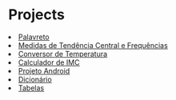 # Projects
 <img src="favicon.ico" alt="">
 
<u type= "circle">
<li><a href= "https://lnkamaki.github.io/Projects/projects/palavreto.html">Palavreto</a></li> 
 <li><a href= "https://lnkamaki.github.io/Projects/projects/mamemo.html">Medidas de Tendência Central e Frequências</a> </li>
 <li><a href= "https://lnkamaki.github.io/Projects/projects/conversor-temperatura.html">Conversor de Temperatura</a></li> 
 <li><a href= "https://lnkamaki.github.io/Projects/projects/calcular-imc.html">Calculador de IMC</a></li> 
 <li><a href= "https://lnkamaki.github.io/Projects/projects/android.html">Projeto Android</a></li>
 <!--<li><a href= "https://lnkamaki.github.io/Projects/projects/teste3.html">Protótipo de Site</a></li>-->
 <!--<li><a href= "https://lnkamaki.github.io/Projects/projects/english.html">English Project</a></li>-->
 <li><a href= "https://lnkamaki.github.io/Projects/projects/dicionario.html">Dicionário</a></li>   
 <li><a href= "https://lnkamaki.github.io/Projects/projects/tabelas.html">Tabelas</a></li> 

 

 
